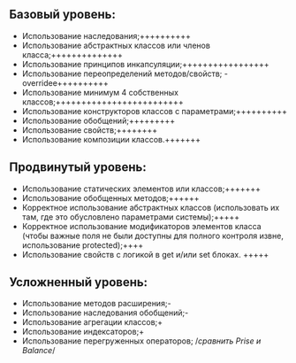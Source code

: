 ﻿## Базовый уровень:
* Использование наследования;++++++++++
* Использование абстрактных  классов или членов класса;++++++++++++++
* Использование принципов инкапсуляции;+++++++++++++++++
* Использование переопределений методов/свойств; - overridee++++++++++
* Использование минимум 4 собственных классов;+++++++++++++++++++++++++
* Использование конструкторов классов с параметрами;++++++++++
* Использование обобщений;+++++++++
* Использование свойств;++++++++
* Использование композиции классов.+++++++
## Продвинутый уровень:
* Использование статических элементов или классов;+++++++
* Использование обобщенных методов;++++++
* Корректное использование абстрактных классов (использовать их там, где это обусловлено параметрами системы);+++++
* Корректное использование модификаторов элементов класса (чтобы важные поля не были доступны для полного контроля извне, использование protected);++++
* Использование свойств с логикой в get и/или set блоках. +++++
## Усложненный уровень:
* Использование методов расширения;-
* Использование наследования обобщений;-
* Использование агрегации классов;+
* Использование индексаторов;+
* Использование перегруженных операторов; /*сравнить Prise и Balance*/